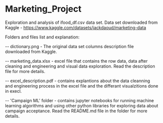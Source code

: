# Marketing_Project
Exploration and analysis of ifood_df.csv data set.
Data set downloaded from Kaggle - https://www.kaggle.com/datasets/jackdaoud/marketing-data

Folders and files list and explanation:

-- dictionary.png - The original data set columns description file downloaded from Kaggle.

-- marketing_data.xlsx - excel file that contains the row data, data after cleaning and engineering and visual data exploration.
                         Read the description file for more details.
                         
-- excel_description.pdf - contains explantions about the data cleanning and engineering process in the excel file and the differant visualzitions done in                              execl.
                         
-- 'Campaign ML' folder - contains jupyter notebooks for running machine learning algorithms and using other python libraries for exploring data about                                 campaign acceptance. 
                          Read the README.md file in the folder for more details.



